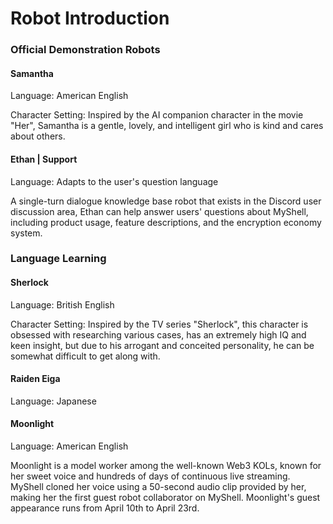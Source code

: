 # Robot Introduction

### Official Demonstration Robots

#### Samantha

Language: American English

Character Setting: Inspired by the AI companion character in the movie "Her", Samantha is a gentle, lovely, and intelligent girl who is kind and cares about others.

#### Ethan | Support

Language: Adapts to the user's question language

A single-turn dialogue knowledge base robot that exists in the Discord user discussion area, Ethan can help answer users' questions about MyShell, including product usage, feature descriptions, and the encryption economy system.

### Language Learning

#### Sherlock

Language: British English

Character Setting: Inspired by the TV series "Sherlock", this character is obsessed with researching various cases, has an extremely high IQ and keen insight, but due to his arrogant and conceited personality, he can be somewhat difficult to get along with.

#### Raiden Eiga

Language: Japanese

#### Moonlight

Language: American English

Moonlight is a model worker among the well-known Web3 KOLs, known for her sweet voice and hundreds of days of continuous live streaming. MyShell cloned her voice using a 50-second audio clip provided by her, making her the first guest robot collaborator on MyShell. Moonlight's guest appearance runs from April 10th to April 23rd.

####